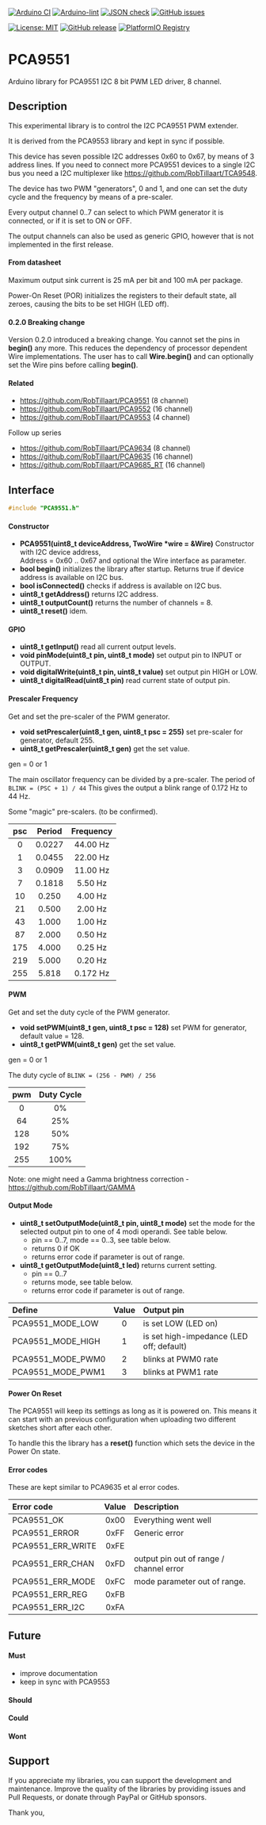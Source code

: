 
[![Arduino CI](https://github.com/RobTillaart/PCA9551/workflows/Arduino%20CI/badge.svg)](https://github.com/marketplace/actions/arduino_ci)
[![Arduino-lint](https://github.com/RobTillaart/PCA9551/actions/workflows/arduino-lint.yml/badge.svg)](https://github.com/RobTillaart/PCA9551/actions/workflows/arduino-lint.yml)
[![JSON check](https://github.com/RobTillaart/PCA9551/actions/workflows/jsoncheck.yml/badge.svg)](https://github.com/RobTillaart/PCA9551/actions/workflows/jsoncheck.yml)
[![GitHub issues](https://img.shields.io/github/issues/RobTillaart/PCA9551.svg)](https://github.com/RobTillaart/PCA9551/issues)

[![License: MIT](https://img.shields.io/badge/license-MIT-green.svg)](https://github.com/RobTillaart/PCA9551/blob/master/LICENSE)
[![GitHub release](https://img.shields.io/github/release/RobTillaart/PCA9551.svg?maxAge=3600)](https://github.com/RobTillaart/PCA9551/releases)
[![PlatformIO Registry](https://badges.registry.platformio.org/packages/robtillaart/library/PCA9551.svg)](https://registry.platformio.org/libraries/robtillaart/PCA9551)


# PCA9551

Arduino library for PCA9551 I2C 8 bit PWM LED driver, 8 channel.


## Description

This experimental library is to control the I2C PCA9551 PWM extender.

It is derived from the PCA9553 library and kept in sync if possible.

This device has seven possible I2C addresses 0x60 to 0x67, 
by means of 3 address lines.
If you need to connect more PCA9551 devices to a single I2C bus you 
need a I2C multiplexer like https://github.com/RobTillaart/TCA9548.

The device has two PWM "generators", 0 and 1, and one can set the 
duty cycle and the frequency by means of a pre-scaler. 

Every output channel 0..7 can select to which PWM generator it is 
connected, or if it is set to ON or OFF.

The output channels can also be used as generic GPIO, however that
is not implemented in the first release.


#### From datasheet

Maximum output sink current is 25 mA per bit and 100 mA per package.

Power-On Reset (POR) initializes the registers to their default state, 
all zeroes, causing the bits to be set HIGH (LED off).


#### 0.2.0 Breaking change

Version 0.2.0 introduced a breaking change.
You cannot set the pins in **begin()** any more.
This reduces the dependency of processor dependent Wire implementations.
The user has to call **Wire.begin()** and can optionally set the Wire pins 
before calling **begin()**.


#### Related

- https://github.com/RobTillaart/PCA9551  (8 channel)
- https://github.com/RobTillaart/PCA9552  (16 channel)
- https://github.com/RobTillaart/PCA9553  (4 channel)

Follow up series
- https://github.com/RobTillaart/PCA9634  (8 channel)
- https://github.com/RobTillaart/PCA9635  (16 channel)
- https://github.com/RobTillaart/PCA9685_RT  (16 channel)



## Interface

```cpp
#include "PCA9551.h"
```


#### Constructor

- **PCA9551(uint8_t deviceAddress, TwoWire \*wire = &Wire)** Constructor with I2C device address,  
Address = 0x60 .. 0x67 and optional the Wire interface as parameter.
- **bool begin()** initializes the library after startup.
Returns true if device address is available on I2C bus.
- **bool isConnected()** checks if address is available on I2C bus.
- **uint8_t getAddress()** returns I2C address.
- **uint8_t outputCount()** returns the number of channels = 8.
- **uint8_t reset()** idem.


#### GPIO

- **uint8_t getInput()** read all current output levels.
- **void pinMode(uint8_t pin, uint8_t mode)** set output pin to INPUT or OUTPUT.
- **void digitalWrite(uint8_t pin, uint8_t value)** set output pin HIGH or LOW.
- **uint8_t digitalRead(uint8_t pin)** read current state of output pin.


#### Prescaler Frequency

Get and set the pre-scaler of the PWM generator.

- **void setPrescaler(uint8_t gen, uint8_t psc = 255)** set pre-scaler for generator, default 255.
- **uint8_t getPrescaler(uint8_t gen)** get the set value.

gen = 0 or 1

The main oscillator frequency can be divided by a pre-scaler.
The period of ```BLINK = (PSC + 1) / 44```
This gives the output a blink range of 0.172 Hz to 44 Hz.

Some "magic" pre-scalers.  (to be confirmed).

|  psc  |  Period  |  Frequency  |
|:-----:|:--------:|:-----------:|
|    0  |  0.0227  |  44.00 Hz   |
|    1  |  0.0455  |  22.00 Hz   |
|    3  |  0.0909  |  11.00 Hz   |
|    7  |  0.1818  |   5.50 Hz   |
|   10  |  0.250   |   4.00 Hz   |
|   21  |  0.500   |   2.00 Hz   |
|   43  |  1.000   |   1.00 Hz   |
|   87  |  2.000   |   0.50 Hz   |
|  175  |  4.000   |   0.25 Hz   |
|  219  |  5.000   |   0.20 Hz   |
|  255  |  5.818   |  0.172 Hz   |


#### PWM

Get and set the duty cycle of the PWM generator.

- **void setPWM(uint8_t gen, uint8_t psc = 128)** set PWM for generator, 
default value = 128.
- **uint8_t getPWM(uint8_t gen)** get the set value.

gen = 0 or 1

The duty cycle of ```BLINK = (256 - PWM) / 256```

|  pwm  |  Duty Cycle  |
|:-----:|:------------:|
|    0  |     0%       |
|   64  |    25%       |
|  128  |    50%       |
|  192  |    75%       |
|  255  |   100%       |

Note: one might need a Gamma brightness correction - https://github.com/RobTillaart/GAMMA


#### Output Mode

- **uint8_t setOutputMode(uint8_t pin, uint8_t mode)** set the mode for 
the selected output pin to one of 4 modi operandi.
See table below.
  - pin == 0..7, mode == 0..3, see table below.
  - returns 0 if OK
  - returns error code if parameter is out of range.
- **uint8_t getOutputMode(uint8_t led)** returns current setting.
  - pin == 0..7
  - returns mode, see table below.
  - returns error code if parameter is out of range. 

|  Define             |  Value  |  Output pin          |
|:--------------------|:-------:|:---------------------|
|  PCA9551_MODE_LOW   |    0    |  is set LOW (LED on)
|  PCA9551_MODE_HIGH  |    1    |  is set high-impedance (LED off; default)
|  PCA9551_MODE_PWM0  |    2    |  blinks at PWM0 rate
|  PCA9551_MODE_PWM1  |    3    |  blinks at PWM1 rate


#### Power On Reset

The PCA9551 will keep its settings as long as it is powered on. 
This means it can start with an previous configuration when uploading 
two different sketches short after each other.

To handle this the library has a **reset()** function which sets
the device in the Power On state.


#### Error codes

These are kept similar to PCA9635 et al error codes.

|  Error code             |  Value  |  Description           |
|:------------------------|:-------:|:-----------------------|
|  PCA9551_OK             |   0x00  |  Everything went well
|  PCA9551_ERROR          |   0xFF  |  Generic error
|  PCA9551_ERR_WRITE      |   0xFE  |
|  PCA9551_ERR_CHAN       |   0xFD  |  output pin out of range / channel error
|  PCA9551_ERR_MODE       |   0xFC  |  mode parameter out of range.
|  PCA9551_ERR_REG        |   0xFB  |
|  PCA9551_ERR_I2C        |   0xFA  |


## Future

#### Must

- improve documentation
- keep in sync with PCA9553

#### Should

#### Could

#### Wont


## Support

If you appreciate my libraries, you can support the development and maintenance.
Improve the quality of the libraries by providing issues and Pull Requests, or
donate through PayPal or GitHub sponsors.

Thank you,

